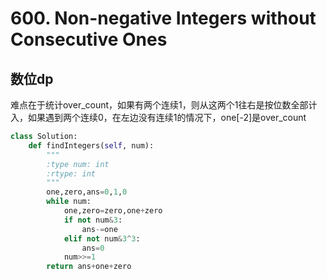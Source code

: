 # 600. Non-negative Integers without Consecutive Ones
## 数位dp
难点在于统计over_count，如果有两个连续1，则从这两个1往右是按位数全部计入，如果遇到两个连续0，在左边没有连续1的情况下，one[-2]是over_count
``` python
class Solution:
    def findIntegers(self, num):
        """
        :type num: int
        :rtype: int
        """
        one,zero,ans=0,1,0
        while num:
            one,zero=zero,one+zero
            if not num&3:
                ans-=one
            elif not num&3^3:
                ans=0
            num>>=1
        return ans+one+zero
```
